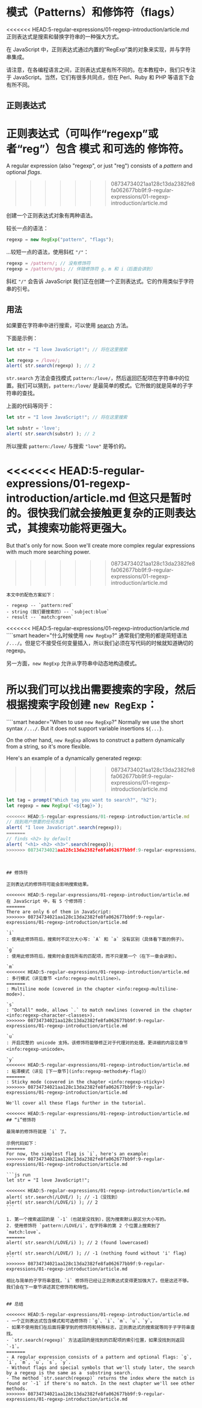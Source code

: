 # 模式（Patterns）和修饰符（flags）

<<<<<<< HEAD:5-regular-expressions/01-regexp-introduction/article.md
正则表达式是搜索和替换字符串的一种强大方式。

在 JavaScript 中，正则表达式通过内置的“RegExp”类的对象来实现，并与字符串集成。

请注意，在各编程语言之间，正则表达式是有所不同的。在本教程中，我们只专注于 JavaScript。当然，它们有很多共同点，但在 Perl、Ruby 和 PHP 等语言下会有所不同。

## 正则表达式

正则表达式（可叫作“regexp”或者“reg”）包含 **模式** 和可选的 **修饰符**。
=======
A regular expression (also "regexp", or just "reg") consists of a *pattern* and optional *flags*.
>>>>>>> 08734734021aa128c13da2382fe8fa062677bb9f:9-regular-expressions/01-regexp-introduction/article.md

创建一个正则表达式对象有两种语法。

较长一点的语法：

```js
regexp = new RegExp("pattern", "flags");
```

...较短一点的语法，使用斜杠 `"/"`：

```js
regexp = /pattern/; // 没有修饰符
regexp = /pattern/gmi; // 伴随修饰符 g、m 和 i（后面会讲到）
```

斜杠 `"/"` 会告诉 JavaScript 我们正在创建一个正则表达式。它的作用类似于字符串的引号。

## 用法

如果要在字符串中进行搜索，可以使用 [search](mdn:js/String/search) 方法。

下面是示例：

```js run
let str = "I love JavaScript!"; // 将在这里搜索

let regexp = /love/;
alert( str.search(regexp) ); // 2
```

`str.search` 方法会查找模式 `pattern:/love/`，然后返回匹配项在字符串中的位置。我们可以猜到，`pattern:/love/` 是最简单的模式。它所做的就是简单的子字符串的查找。

上面的代码等同于：

```js run
let str = "I love JavaScript!"; // 将在这里搜索

let substr = 'love';
alert( str.search(substr) ); // 2
```

所以搜索 `pattern:/love/` 与搜索 `"love"` 是等价的。

<<<<<<< HEAD:5-regular-expressions/01-regexp-introduction/article.md
但这只是暂时的。很快我们就会接触更复杂的正则表达式，其搜索功能将更强大。
=======
But that's only for now. Soon we'll create more complex regular expressions with much more searching power.
>>>>>>> 08734734021aa128c13da2382fe8fa062677bb9f:9-regular-expressions/01-regexp-introduction/article.md

```smart header="配色"
本文中的配色方案如下：

- regexp -- `pattern:red`
- string（我们要搜索的）-- `subject:blue`
- result -- `match:green`
```


<<<<<<< HEAD:5-regular-expressions/01-regexp-introduction/article.md
````smart header="什么时候使用 `new RegExp`?"
通常我们使用的都是简短语法 `/.../`。但是它不接受任何变量插入，所以我们必须在写代码的时候就知道确切的 regexp。

另一方面，`new RegExp` 允许从字符串中动态地构造模式。

所以我们可以找出需要搜索的字段，然后根据搜索字段创建 `new RegExp`：
=======
````smart header="When to use `new RegExp`?"
Normally we use the short syntax `/.../`. But it does not support variable insertions `${...}`.

On the other hand, `new RegExp` allows to construct a pattern dynamically from a string, so it's more flexible.

Here's an example of a dynamically generated regexp:
>>>>>>> 08734734021aa128c13da2382fe8fa062677bb9f:9-regular-expressions/01-regexp-introduction/article.md

```js run
let tag = prompt("Which tag you want to search?", "h2");
let regexp = new RegExp(`<${tag}>`);

<<<<<<< HEAD:5-regular-expressions/01-regexp-introduction/article.md
// 找到用户想要的任何东西
alert( "I love JavaScript".search(regexp));
=======
// finds <h2> by default
alert( "<h1> <h2> <h3>".search(regexp));
>>>>>>> 08734734021aa128c13da2382fe8fa062677bb9f:9-regular-expressions/01-regexp-introduction/article.md
```
````


## 修饰符

正则表达式的修饰符可能会影响搜索结果。

<<<<<<< HEAD:5-regular-expressions/01-regexp-introduction/article.md
在 JavaScript 中，有 5 个修饰符：
=======
There are only 6 of them in JavaScript:
>>>>>>> 08734734021aa128c13da2382fe8fa062677bb9f:9-regular-expressions/01-regexp-introduction/article.md

`i`
: 使用此修饰符后，搜索时不区分大小写: `A` 和 `a` 没有区别（具体看下面的例子）。

`g`
: 使用此修饰符后，搜索时会查找所有的匹配项，而不只是第一个（在下一章会讲到）。

`m`
<<<<<<< HEAD:5-regular-expressions/01-regexp-introduction/article.md
: 多行模式（详见章节 <info:regexp-multiline>）。
=======
: Multiline mode (covered in the chapter <info:regexp-multiline-mode>).

`s`
: "Dotall" mode, allows `.` to match newlines (covered in the chapter <info:regexp-character-classes>).
>>>>>>> 08734734021aa128c13da2382fe8fa062677bb9f:9-regular-expressions/01-regexp-introduction/article.md

`u`
: 开启完整的 unicode 支持。该修饰符能够修正对于代理对的处理。更详细的内容见章节 <info:regexp-unicode>。

`y`
<<<<<<< HEAD:5-regular-expressions/01-regexp-introduction/article.md
: 粘滞模式（详见 [下一章节](info:regexp-methods#y-flag)）
=======
: Sticky mode (covered in the chapter <info:regexp-sticky>)
>>>>>>> 08734734021aa128c13da2382fe8fa062677bb9f:9-regular-expressions/01-regexp-introduction/article.md

We'll cover all these flags further in the tutorial.

<<<<<<< HEAD:5-regular-expressions/01-regexp-introduction/article.md
## “i”修饰符

最简单的修饰符就是 `i` 了。

示例代码如下：
=======
For now, the simplest flag is `i`, here's an example:
>>>>>>> 08734734021aa128c13da2382fe8fa062677bb9f:9-regular-expressions/01-regexp-introduction/article.md

```js run
let str = "I love JavaScript!";

<<<<<<< HEAD:5-regular-expressions/01-regexp-introduction/article.md
alert( str.search(/LOVE/) ); // -1（没找到）
alert( str.search(/LOVE/i) ); // 2
```

1. 第一个搜索返回的是 `-1`（也就是没找到），因为搜索默认是区分大小写的。
2. 使用修饰符 `pattern:/LOVE/i`，在字符串的第 2 个位置上搜索到了 `match:love`。
=======
alert( str.search(/LOVE/i) ); // 2 (found lowercased)

alert( str.search(/LOVE/) ); // -1 (nothing found without 'i' flag)
```
>>>>>>> 08734734021aa128c13da2382fe8fa062677bb9f:9-regular-expressions/01-regexp-introduction/article.md

相比与简单的子字符串查找，`i` 修饰符已经让正则表达式变得更加强大了。但是这还不够。我们会在下一章节讲述其它修饰符和特性。


## 总结

<<<<<<< HEAD:5-regular-expressions/01-regexp-introduction/article.md
- 一个正则表达式包含模式和可选修饰符：`g`、`i`、`m`、`u`、`y`。
- 如果不使用我们在后面将要学到的修饰符和特殊标志，正则表达式的搜索就等同于子字符串查找。
- `str.search(regexp)` 方法返回的是找到的匹配项的索引位置，如果没找到则返回 `-1`。
=======
- A regular expression consists of a pattern and optional flags: `g`, `i`, `m`, `u`, `s`, `y`.
- Without flags and special symbols that we'll study later, the search by a regexp is the same as a  substring search.
- The method `str.search(regexp)` returns the index where the match is found or `-1` if there's no match. In the next chapter we'll see other methods.
>>>>>>> 08734734021aa128c13da2382fe8fa062677bb9f:9-regular-expressions/01-regexp-introduction/article.md
